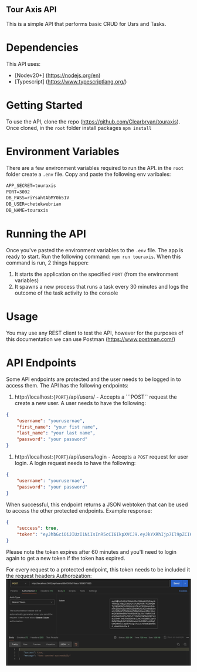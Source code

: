 ## Tour Axis API
This is a simple API that performs basic CRUD for Usrs and Tasks.

# Dependencies
This API uses:
- [Nodev20+] (https://nodejs.org/en) 
- [Typescript] (https://www.typescriptlang.org/)

# Getting Started
To use the API, clone the repo (https://github.com/Clearbryan/touraxis). Once cloned, in the ```root```  folder install packages ```npm install ```

# Environment Variables
There are a few environment variables required to run the API. in the ```root``` folder create a ```.env``` file.
Copy and paste the following env varibales:
```markdown
APP_SECRET=touraxis
PORT=3002
DB_PASS=riYsahtAbMY0b51V
DB_USER=chetekwebrian
DB_NAME=touraxis
```

# Running the API
Once you've pasted the environment variables to the ```.env``` file. The app is ready to start. Run the following command:
```npm run touraxis```. When this command is run, 2 things happen:
1. It starts the application on the specified ```PORT``` (from the environment variables)
2. It spawns a new process that runs a task every 30 minutes and logs the outcome of the task activity to the console

# Usage
You may use any REST client to test the API, however for the purposes of this documentation we can use Postman (https://www.postman.com/)

# API Endpoints
Some API endpoints are protected and the user needs to be logged in to access them. The API has the following endpoints:

1. http://localhost:```{PORT}```/api/users/ - Accepts a ```POST`` request the create a new user. A user needs to have the following: 
```json
{
    "username": "yourusernae",
    "first_name": "your fist name",
    "last_name": "your last name",
    "password": "your password"
}
``` 
1. http://localhost:```{PORT}```/api/users/login - Accepts a ```POST``` request for user login. A login request needs to have the following: 
```json
{
    "username": "yourusernae",
    "password": "your password"
}
``` 
When successful, this endpoint returns a JSON webtoken that can be used to access the other protected endpoints. Example response: 
```json
{
    "success": true,
    "token": "eyJhbGciOiJIUzI1NiIsInR5cCI6IkpXVCJ9.eyJkYXRhIjp7Il9pZCI6IjY2Y2YzZjhiNmZlNGNiNDc3YTUyZmQ4MyIsInVzZXJuYW1lIjoiY2xlYXJicnlhbiIsImZpcnN0X25hbWUiOiJCcmlhbiIsImxhc3RfbmFtZSI6IkNoZXRla3dlIiwicGFzc3dvcmQiOiIkMmEkMTAkZ2lDOTQwREFiYUdEY2N4TXRuVU40ZUhaZTZBLzhrdm9nbWlDUU9pdk9xLmtxUTU5b2N5Qi4iLCJfX3YiOjB9LCJpYXQiOjE3MjQ4NTkyMzMsImV4cCI6MTcyNDg2MjgzM30.PUcYnKyD-vcxFMKDck8d_AzbYEX7bef7VIJJRQqafm0"
}
```
Please note the token expires after 60 minutes and you'll need to login again to get a new token if the token has expired.

For every request to a protected endpoint, this token needs to be included it the request headers Authorozation: 
![title](Images/postman.jpg)





